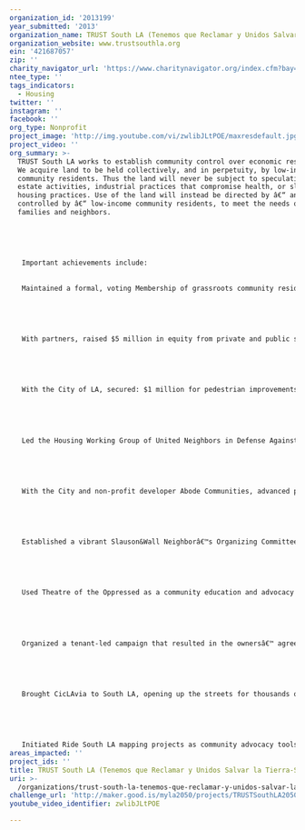 ```yaml
---
organization_id: '2013199'
year_submitted: '2013'
organization_name: TRUST South LA (Tenemos que Reclamar y Unidos Salvar la Tierra-South LA)
organization_website: www.trustsouthla.org
ein: '421687057'
zip: ''
charity_navigator_url: 'https://www.charitynavigator.org/index.cfm?bay=search.profile&ein=421687057'
ntee_type: ''
tags_indicators:
  - Housing
twitter: ''
instagram: ''
facebook: ''
org_type: Nonprofit
project_image: 'http://img.youtube.com/vi/zwlibJLtPOE/maxresdefault.jpg'
project_video: ''
org_summary: >-
  TRUST South LA works to establish community control over economic resources.
  We acquire land to be held collectively, and in perpetuity, by low-income
  community residents. Thus the land will never be subject to speculative real
  estate activities, industrial practices that compromise health, or slum
  housing practices. Use of the land will instead be directed by â€“ and forever
  controlled by â€“ low-income community residents, to meet the needs of their
  families and neighbors. 
   
   
   
   
   
   Important achievements include:
   
   
   Maintained a formal, voting Membership of grassroots community residents to hold ultimate authority over organizational assets and decisions, and to elect a grassroots Board of Directors.
   
   
   
   
   
   With partners, raised $5 million in equity from private and public sources for land acquisition.
   
   
   
   
   
   With the City of LA, secured: $1 million for pedestrian improvements, in a high-traffic near an elementary school; and $5 million for development of a 4 acre park in LAâ€™s most park-poor Council District.
   
   
    
   
   
   Led the Housing Working Group of United Neighbors in Defense Against Displacement (UNIDAD) Coalition Housing Working Group during the Lorenzo community benefits agreement and USC Specific Plan campaigns, which resulted in over $20 million in funding for affordable housing, 4000 new beds of student housing, and a tenantsâ€™ rights legal clinic at USC.
   
   
   
   
   
   With the City and non-profit developer Abode Communities, advanced plans to develop the 7 acre Slauson&Wall Brownfields site with a 4 acre park, community center, and 120 affordable homes â€“ all designed by the community.
   
   
   
   
   
   Established a vibrant Slauson&Wall Neighborâ€™s Organizing Committee to move forward all planning, community engagement and campaign work related to this transformative project.
   
   
   
   
   
   Used Theatre of the Oppressed as a community education and advocacy tool, including utilizing street theatre to explain dynamics of gentrification around light rail.
   
   
   
   
   
   Organized a tenant-led campaign that resulted in the ownersâ€™ agreement to sell the 48 unit, 2 acre Rolland Curtis Gardens property adjacent to USC and the Expo line, rather than displacing families to convert to student housing; and conducted a participatory planning process to rebuild as a key Transit Oriented Development with affordable housing for 140 families, bike and care share programs, and community-serving commercial uses.
   
   
   
   
   
   Brought CicLAvia to South LA, opening up the streets for thousands of people to use as recreation space, for walking, biking, running, skating, and simply hanging out â€“ as a step in TRUST South LAâ€™s growing mobility work which seeks to better utilize public land to serve local families.
   
   
   
   
   
   Initiated Ride South LA mapping projects as community advocacy tools, to demand equitable bike/pedestrian infrastructure investment in South LA.
areas_impacted: ''
project_ids: ''
title: TRUST South LA (Tenemos que Reclamar y Unidos Salvar la Tierra-South LA)
uri: >-
  /organizations/trust-south-la-tenemos-que-reclamar-y-unidos-salvar-la-tierra-south-la/
challenge_url: 'http://maker.good.is/myla2050/projects/TRUSTSouthLA2050.html'
youtube_video_identifier: zwlibJLtPOE

---
```

